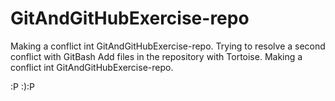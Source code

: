 # GitAndGitHubExercise-repo


Making a conflict int GitAndGitHubExercise-repo.
Trying to resolve a second conflict with GitBash
Add files in the repository with Tortoise.
Making a conflict int GitAndGitHubExercise-repo.

:P
:):P

